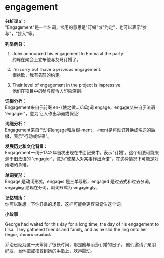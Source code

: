 # engagement

**分析词义：**  
"Engagement"是一个名词，常用的意思是"订婚"或"约定"，也可以表示"参与"，"投入"等。

  

**列举例句：**

  

1.  John announced his engagement to Emma at the party.  
    约翰在聚会上宣布他与艾玛订婚了。
    
      
    
2.  I'm sorry but I have a previous engagement.  
    很抱歉，我有先前的约定。
    
      
    
3.  Their level of engagement in the project is impressive.  
    他们在项目中的参与度令人印象深刻。
    
      
    

  

**词根分析：**  
Engagement来自于前缀 en- (使之做...)和动词 engage，engage又来自于法语 'engagier'，意为'让人作出承诺或保证'

  

**词缀分析：**  
Engagement来自于动词engage和后缀-ment，-ment是将动词转换成名词的后缀，表示"行动或结果"。

  

**发展历史和文化背景：**  
Engagement一词于1742年首次出现在书面记录中，表示“订婚”。这个用法可能来源于旧法语的 'engagier'，意为“使某人对某事作出承诺”，在这种情况下可能是对婚姻的承诺。

  

**单词变形：**  
Engage 是动词形式，engages 是三单现形，engaged 是过去式和过去分词，engaging 是现在分词，副词形式为 engagingly。

  

**记忆辅助：**  
你可以联想一下你订婚的场景，这样可能会更容易记住这个词。

  

**小故事：**

  

George had waited for this day for a long time, the day of his engagement to Lisa. They gathered friends and family, and as he slid the ring onto her finger, cheers erupted.

  

乔治已经为这一天等待了很长时间，那是他与丽莎订婚的日子。 他们邀请了亲朋好友，当他把戒指戴到她的手指上，欢声雷动。
